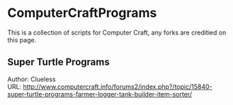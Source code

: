 ComputerCraftPrograms
=====================

This is a collection of scripts for Computer Craft, any forks are creditied on this page. 

Super Turtle Programs
---------------------

Author: Clueless <br />
URL: http://www.computercraft.info/forums2/index.php?/topic/15840-super-turtle-programs-farmer-logger-tank-builder-item-sorter/

